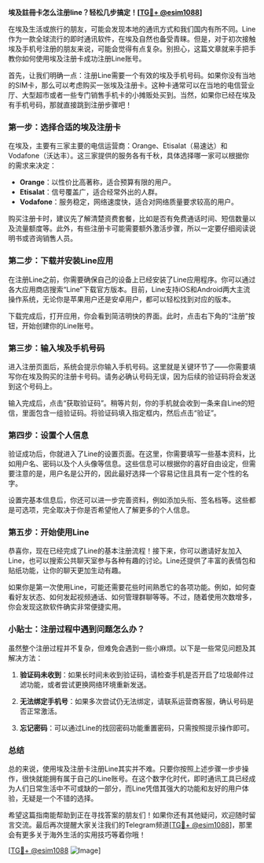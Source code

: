 **埃及註冊卡怎么注册line？轻松几步搞定！[[TG💪+ @esim1088](https://t.me/s/esim1088)]**

在埃及生活或旅行的朋友，可能会发现本地的通讯方式和我们国内有所不同。Line作为一款全球流行的即时通讯软件，在埃及自然也备受青睐。但是，对于初次接触埃及手机号注册的朋友来说，可能会觉得有点复杂。别担心，这篇文章就来手把手教你如何使用埃及注册卡成功注册Line账号。

首先，让我们明确一点：注册Line需要一个有效的埃及手机号码。如果你没有当地的SIM卡，那么可以考虑购买一张埃及注册卡。这种卡通常可以在当地的电信营业厅、大型超市或者一些专门销售手机卡的小摊贩处买到。当然，如果你已经在埃及有手机号码，那就直接跳到注册步骤吧！

### 第一步：选择合适的埃及注册卡

在埃及，主要有三家主要的电信运营商：Orange、Etisalat（易速达）和Vodafone（沃达丰）。这三家提供的服务各有千秋，具体选择哪一家可以根据你的需求来决定：

- **Orange**：以性价比高著称，适合预算有限的用户。
- **Etisalat**：信号覆盖广，适合经常外出的人群。
- **Vodafone**：服务稳定，网络速度快，适合对网络质量要求较高的用户。

购买注册卡时，建议先了解清楚资费套餐，比如是否有免费通话时间、短信数量以及流量额度等。此外，有些注册卡可能需要额外激活步骤，所以一定要仔细阅读说明书或咨询销售人员。

### 第二步：下载并安装Line应用

在注册Line之前，你需要确保自己的设备上已经安装了Line应用程序。你可以通过各大应用商店搜索“Line”下载官方版本。目前，Line支持iOS和Android两大主流操作系统，无论你是苹果用户还是安卓用户，都可以轻松找到对应的版本。

下载完成后，打开应用，你会看到简洁明快的界面。此时，点击右下角的“注册”按钮，开始创建你的Line账号。

### 第三步：输入埃及手机号码

进入注册页面后，系统会提示你输入手机号码。这里就是关键环节了——你需要填写你在埃及购买的注册卡号码。请务必确认号码无误，因为后续的验证码将会发送到这个号码上。

输入完成后，点击“获取验证码”。稍等片刻，你的手机就会收到一条来自Line的短信，里面包含一组验证码。将验证码填入指定框内，然后点击“验证”。

### 第四步：设置个人信息

验证成功后，你就进入了Line的设置页面。在这里，你需要填写一些基本资料，比如用户名、密码以及个人头像等信息。这些信息可以根据你的喜好自由设定，但需要注意的是，用户名是公开的，因此最好选择一个容易记住且具有一定个性的名字。

设置完基本信息后，你还可以进一步完善资料，例如添加头衔、签名档等。这些都是可选项，完全取决于你是否希望他人了解更多的个人信息。

### 第五步：开始使用Line

恭喜你，现在已经完成了Line的基本注册流程！接下来，你可以邀请好友加入Line，也可以搜索公共聊天室参与各种有趣的讨论。Line还提供了丰富的表情包和贴纸功能，让你的聊天更加生动有趣。

如果你是第一次使用Line，可能还需要花些时间熟悉它的各项功能。例如，如何查看好友状态、如何发起视频通话、如何管理群聊等等。不过，随着使用次数增多，你会发现这款软件确实非常便捷实用。

### 小贴士：注册过程中遇到问题怎么办？

虽然整个注册过程并不复杂，但难免会遇到一些小麻烦。以下是一些常见问题及其解决方法：

1. **验证码未收到**：如果长时间未收到验证码，请检查手机是否开启了垃圾邮件过滤功能，或者尝试更换网络环境重新发送。
   
2. **无法绑定手机号**：如果多次尝试仍无法绑定，请联系运营商客服，确认号码是否正常激活。

3. **忘记密码**：可以通过Line的找回密码功能重置密码，只需按照提示操作即可。

### 总结

总的来说，使用埃及注册卡注册Line其实并不难。只要你按照上述步骤一步步操作，很快就能拥有属于自己的Line账号。在这个数字化时代，即时通讯工具已经成为人们日常生活中不可或缺的一部分，而Line凭借其强大的功能和友好的用户体验，无疑是一个不错的选择。

希望这篇指南能帮助到正在寻找答案的朋友们！如果你还有其他疑问，欢迎随时留言交流。最后再次提醒大家关注我们的Telegram频道[[TG💪+ @esim1088](https://t.me/s/esim1088)]，那里会有更多关于海外生活的实用技巧等着你哦！

[[TG💪+ @esim1088](https://t.me/s/esim1088) ![Image](https://i.postimg.cc/4NQfJmqS/Snipaste-2025-05-13-00-14-12.png)]